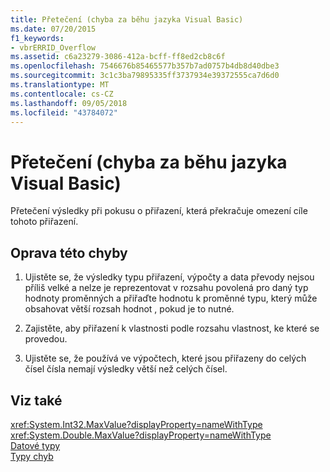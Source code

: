 ```yaml
---
title: Přetečení (chyba za běhu jazyka Visual Basic)
ms.date: 07/20/2015
f1_keywords:
- vbrERRID_Overflow
ms.assetid: c6a23279-3086-412a-bcff-ff8ed2cb8c6f
ms.openlocfilehash: 7546676b85465577b357b7ad0757b4db8d40dbe3
ms.sourcegitcommit: 3c1c3ba79895335ff3737934e39372555ca7d6d0
ms.translationtype: MT
ms.contentlocale: cs-CZ
ms.lasthandoff: 09/05/2018
ms.locfileid: "43784072"
---
```

# <a name="overflow-visual-basic-run-time-error"></a>Přetečení (chyba za běhu jazyka Visual Basic)
Přetečení výsledky při pokusu o přiřazení, která překračuje omezení cíle tohoto přiřazení.  
  
## <a name="to-correct-this-error"></a>Oprava této chyby  
  
1.  Ujistěte se, že výsledky typu přiřazení, výpočty a data převody nejsou příliš velké a nelze je reprezentovat v rozsahu povolená pro daný typ hodnoty proměnných a přiřaďte hodnotu k proměnné typu, který může obsahovat větší rozsah hodnot , pokud je to nutné.  
  
2.  Zajistěte, aby přiřazení k vlastnosti podle rozsahu vlastnost, ke které se provedou.  
  
3.  Ujistěte se, že používá ve výpočtech, které jsou přiřazeny do celých čísel čísla nemají výsledky větší než celých čísel.  
  
## <a name="see-also"></a>Viz také  
 <xref:System.Int32.MaxValue?displayProperty=nameWithType>  
 <xref:System.Double.MaxValue?displayProperty=nameWithType>  
 [Datové typy](../../../visual-basic/language-reference/data-types/index.md)  
 [Typy chyb](../../../visual-basic/programming-guide/language-features/error-types.md)
